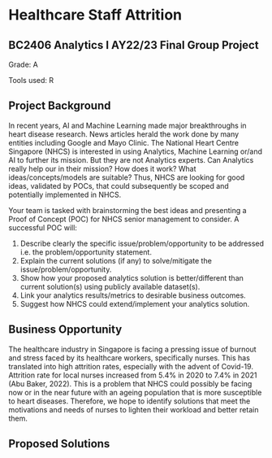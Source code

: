 # Healthcare Staff Attrition
## BC2406 Analytics I AY22/23 Final Group Project
Grade: A

Tools used: R

## Project Background
In recent years, AI and Machine Learning made major breakthroughs in heart disease research. News articles herald the work done by many entities including Google and Mayo Clinic.
The National Heart Centre Singapore (NHCS) is interested in using Analytics, Machine Learning or/and AI to further its mission. But they are not Analytics experts. Can Analytics really help our in their mission? How does it work? What ideas/concepts/models are suitable?
Thus, NHCS are looking for good ideas, validated by POCs, that could subsequently be scoped and potentially implemented in NHCS.

Your team is tasked with brainstorming the best ideas and presenting a Proof of Concept (POC) for NHCS senior management to consider. A successful POC will:
1. Describe clearly the specific issue/problem/opportunity to be addressed i.e. the problem/opportunity statement.
2. Explain the current solutions (if any) to solve/mitigate the issue/problem/opportunity.
3. Show how your proposed analytics solution is better/different than current solution(s) using
publicly available dataset(s).
4. Link your analytics results/metrics to desirable business outcomes.
5. Suggest how NHCS could extend/implement your analytics solution.

## Business Opportunity 
The healthcare industry in Singapore is facing a pressing issue of burnout and stress faced by its healthcare workers, specifically nurses. This has translated into high attrition rates, especially with the advent of Covid-19. Attrition rate for local nurses increased from 5.4% in 2020 to 7.4% in 2021 (Abu Baker, 2022). This is a problem that NHCS could possibly be facing now or in the near future with an ageing population that is more susceptible to heart diseases. Therefore, we hope to identify solutions that meet the motivations and needs of nurses to lighten their workload and better retain them. 

## Proposed Solutions

